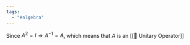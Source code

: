 ```yaml
---
tags:
  - "#algebra"
---
```

Since $A^2=I \Rightarrow A^{-1}=A$, which means that $A$ is an [[📘 Unitary Operator]] 